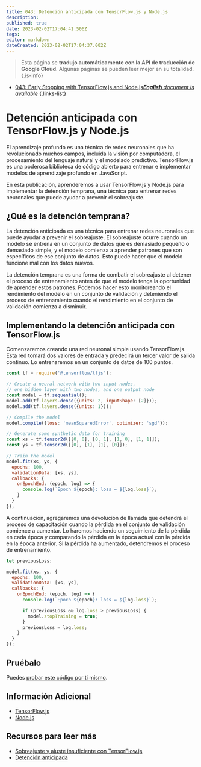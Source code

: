 ```yaml
---
title: 043: Detención anticipada con TensorFlow.js y Node.js
description: 
published: true
date: 2023-02-02T17:04:41.506Z
tags: 
editor: markdown
dateCreated: 2023-02-02T17:04:37.002Z
---
```


> Esta página se **tradujo automáticamente con la API de traducción de Google Cloud**.
Algunas páginas se pueden leer mejor en su totalidad.{.is-info}



- [043: Early Stopping with TensorFlow.js and Node.js***English** document is available*](/en/Knowledge-base/TensorFlow-js/Learning/043-early-stopping-with-tensorflow-js-and-node-js)
{.links-list}


# Detención anticipada con TensorFlow.js y Node.js

El aprendizaje profundo es una técnica de redes neuronales que ha revolucionado muchos campos, incluida la visión por computadora, el procesamiento del lenguaje natural y el modelado predictivo. TensorFlow.js es una poderosa biblioteca de código abierto para entrenar e implementar modelos de aprendizaje profundo en JavaScript.

En esta publicación, aprenderemos a usar TensorFlow.js y Node.js para implementar la detención temprana, una técnica para entrenar redes neuronales que puede ayudar a prevenir el sobreajuste.

## ¿Qué es la detención temprana?

La detención anticipada es una técnica para entrenar redes neuronales que puede ayudar a prevenir el sobreajuste. El sobreajuste ocurre cuando un modelo se entrena en un conjunto de datos que es demasiado pequeño o demasiado simple, y el modelo comienza a aprender patrones que son específicos de ese conjunto de datos. Esto puede hacer que el modelo funcione mal con los datos nuevos.

La detención temprana es una forma de combatir el sobreajuste al detener el proceso de entrenamiento antes de que el modelo tenga la oportunidad de aprender estos patrones. Podemos hacer esto monitoreando el rendimiento del modelo en un conjunto de validación y deteniendo el proceso de entrenamiento cuando el rendimiento en el conjunto de validación comienza a disminuir.

## Implementando la detención anticipada con TensorFlow.js

Comenzaremos creando una red neuronal simple usando TensorFlow.js. Esta red tomará dos valores de entrada y predecirá un tercer valor de salida continuo. Lo entrenaremos en un conjunto de datos de 100 puntos.

```javascript
const tf = require('@tensorflow/tfjs');

// Create a neural network with two input nodes,
// one hidden layer with two nodes, and one output node
const model = tf.sequential();
model.add(tf.layers.dense({units: 2, inputShape: [2]}));
model.add(tf.layers.dense({units: 1}));

// Compile the model
model.compile({loss: 'meanSquaredError', optimizer: 'sgd'});

// Generate some synthetic data for training
const xs = tf.tensor2d([[0, 0], [0, 1], [1, 0], [1, 1]]);
const ys = tf.tensor2d([[0], [1], [1], [0]]);

// Train the model
model.fit(xs, ys, {
  epochs: 100,
  validationData: [xs, ys],
  callbacks: {
    onEpochEnd: (epoch, log) => {
      console.log(`Epoch ${epoch}: loss = ${log.loss}`);
    }
  }
});
```

A continuación, agregaremos una devolución de llamada que detendrá el proceso de capacitación cuando la pérdida en el conjunto de validación comience a aumentar. Lo haremos haciendo un seguimiento de la pérdida en cada época y comparando la pérdida en la época actual con la pérdida en la época anterior. Si la pérdida ha aumentado, detendremos el proceso de entrenamiento.

```javascript
let previousLoss;

model.fit(xs, ys, {
  epochs: 100,
  validationData: [xs, ys],
  callbacks: {
    onEpochEnd: (epoch, log) => {
      console.log(`Epoch ${epoch}: loss = ${log.loss}`);

      if (previousLoss && log.loss > previousLoss) {
        model.stopTraining = true;
      }
      previousLoss = log.loss;
    }
  }
});
```

## Pruébalo

Puedes [probar este código por ti mismo](https://jsfiddle.net/jimmykim/9h5b7eLp/).

## Información Adicional

- [TensorFlow.js](https://js.tensorflow.org/)
- [Node.js](https://nodejs.org/en/)

## Recursos para leer más

- [Sobreajuste y ajuste insuficiente con TensorFlow.js](https://js.tensorflow.org/tutorials/overfitting_and_underfitting.html)
- [Detención anticipada](https://machinelearningmastery.com/how-to-evitate-overfitting-with-early-stopping/)
